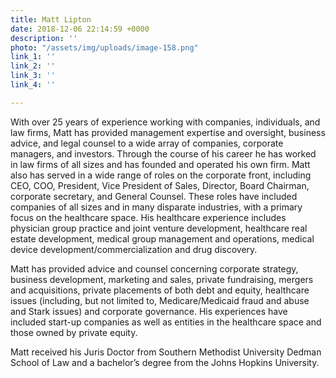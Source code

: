 ```yaml
---
title: Matt Lipton
date: 2018-12-06 22:14:59 +0000
description: ''
photo: "/assets/img/uploads/image-158.png"
link_1: ''
link_2: ''
link_3: ''
link_4: ''

---
```

With over 25 years of experience working with companies, individuals, and law firms, Matt has provided management expertise and oversight, business advice, and legal counsel to a wide array of companies, corporate managers, and investors. Through the course of his career he has worked in law firms of all sizes and has founded and operated his own firm. Matt also has served in a wide range of roles on the corporate front, including CEO, COO, President, Vice President of Sales, Director, Board Chairman, corporate secretary, and General Counsel. These roles have included companies of all sizes and in many disparate industries, with a primary focus on the healthcare space. His healthcare experience includes physician group practice and joint venture development, healthcare real estate development, medical group management and operations, medical device development/commercialization and drug discovery.

Matt has provided advice and counsel concerning corporate strategy, business development, marketing and sales, private fundraising, mergers and acquisitions, private placements of both debt and equity, healthcare issues (including, but not limited to, Medicare/Medicaid fraud and abuse and Stark issues) and corporate governance. His experiences have included start-up companies as well as entities in the healthcare space and those owned by private equity.

Matt received his Juris Doctor from Southern Methodist University Dedman School of Law and a bachelor’s degree from the Johns Hopkins University.